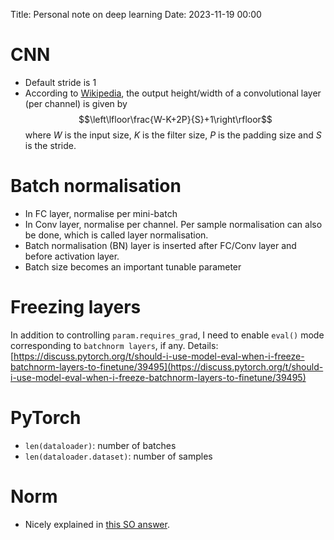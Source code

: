 Title: Personal note on deep learning
Date: 2023-11-19 00:00

# CNN
- Default stride is 1
- According to [Wikipedia](https://en.wikipedia.org/wiki/Convolutional_neural_network#Convolutional_layer), the output height/width of a convolutional layer (per channel) is given by
    $$\left\lfloor\frac{W-K+2P}{S}+1\right\rfloor$$
    where $W$ is the input size, $K$ is the filter size, $P$ is the padding size and $S$ is the stride.

# Batch normalisation
- In FC layer, normalise per mini-batch
- In Conv layer, normalise per channel. Per sample normalisation can also be done, which is called layer normalisation.
- Batch normalisation (BN) layer is inserted after FC/Conv layer and before activation layer.
- Batch size becomes an important tunable parameter

# Freezing layers
In addition to controlling `param.requires_grad`, I need to enable `eval()` mode corresponding to `batchnorm layers`, if any. Details: [https://discuss.pytorch.org/t/should-i-use-model-eval-when-i-freeze-batchnorm-layers-to-finetune/39495](https://discuss.pytorch.org/t/should-i-use-model-eval-when-i-freeze-batchnorm-layers-to-finetune/39495)

# PyTorch
- `len(dataloader)`: number of batches
- `len(dataloader.dataset)`: number of samples

# Norm
- Nicely explained in [this SO answer](https://stackoverflow.com/a/68490074).
